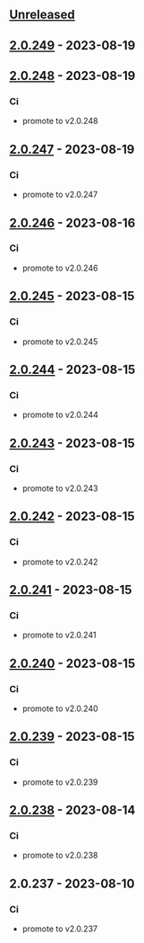 <a name="unreleased"></a>
## [Unreleased]


<a name="2.0.249"></a>
## [2.0.249] - 2023-08-19

<a name="2.0.248"></a>
## [2.0.248] - 2023-08-19
### Ci
- promote to v2.0.248


<a name="2.0.247"></a>
## [2.0.247] - 2023-08-19
### Ci
- promote to v2.0.247


<a name="2.0.246"></a>
## [2.0.246] - 2023-08-16
### Ci
- promote to v2.0.246


<a name="2.0.245"></a>
## [2.0.245] - 2023-08-15
### Ci
- promote to v2.0.245


<a name="2.0.244"></a>
## [2.0.244] - 2023-08-15
### Ci
- promote to v2.0.244


<a name="2.0.243"></a>
## [2.0.243] - 2023-08-15
### Ci
- promote to v2.0.243


<a name="2.0.242"></a>
## [2.0.242] - 2023-08-15
### Ci
- promote to v2.0.242


<a name="2.0.241"></a>
## [2.0.241] - 2023-08-15
### Ci
- promote to v2.0.241


<a name="2.0.240"></a>
## [2.0.240] - 2023-08-15
### Ci
- promote to v2.0.240


<a name="2.0.239"></a>
## [2.0.239] - 2023-08-15
### Ci
- promote to v2.0.239


<a name="2.0.238"></a>
## [2.0.238] - 2023-08-14
### Ci
- promote to v2.0.238


<a name="2.0.237"></a>
## 2.0.237 - 2023-08-10
### Ci
- promote to v2.0.237


[Unreleased]: https://gitlab.industrysoftware.automation.siemens.com/caas-ops/fleet/aws-usea1-qa-qa/compare/2.0.249...HEAD
[2.0.249]: https://gitlab.industrysoftware.automation.siemens.com/caas-ops/fleet/aws-usea1-qa-qa/compare/2.0.248...2.0.249
[2.0.248]: https://gitlab.industrysoftware.automation.siemens.com/caas-ops/fleet/aws-usea1-qa-qa/compare/2.0.247...2.0.248
[2.0.247]: https://gitlab.industrysoftware.automation.siemens.com/caas-ops/fleet/aws-usea1-qa-qa/compare/2.0.246...2.0.247
[2.0.246]: https://gitlab.industrysoftware.automation.siemens.com/caas-ops/fleet/aws-usea1-qa-qa/compare/2.0.245...2.0.246
[2.0.245]: https://gitlab.industrysoftware.automation.siemens.com/caas-ops/fleet/aws-usea1-qa-qa/compare/2.0.244...2.0.245
[2.0.244]: https://gitlab.industrysoftware.automation.siemens.com/caas-ops/fleet/aws-usea1-qa-qa/compare/2.0.243...2.0.244
[2.0.243]: https://gitlab.industrysoftware.automation.siemens.com/caas-ops/fleet/aws-usea1-qa-qa/compare/2.0.242...2.0.243
[2.0.242]: https://gitlab.industrysoftware.automation.siemens.com/caas-ops/fleet/aws-usea1-qa-qa/compare/2.0.241...2.0.242
[2.0.241]: https://gitlab.industrysoftware.automation.siemens.com/caas-ops/fleet/aws-usea1-qa-qa/compare/2.0.240...2.0.241
[2.0.240]: https://gitlab.industrysoftware.automation.siemens.com/caas-ops/fleet/aws-usea1-qa-qa/compare/2.0.239...2.0.240
[2.0.239]: https://gitlab.industrysoftware.automation.siemens.com/caas-ops/fleet/aws-usea1-qa-qa/compare/2.0.238...2.0.239
[2.0.238]: https://gitlab.industrysoftware.automation.siemens.com/caas-ops/fleet/aws-usea1-qa-qa/compare/2.0.237...2.0.238
